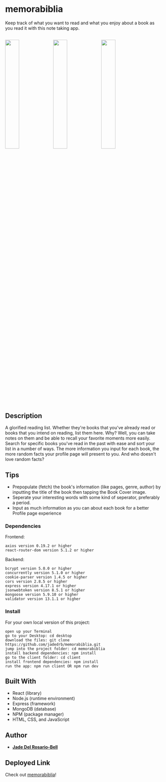 # memorabiblia
Keep track of what you want to read and what you enjoy about a book as you read it with this note taking app.

## 

<img src="https://user-images.githubusercontent.com/60476965/107701525-0bd7aa00-6c87-11eb-9599-26abc61b2581.png" width="30%"></img> <img src="https://user-images.githubusercontent.com/60476965/107701526-0bd7aa00-6c87-11eb-9c99-f292f2363154.png" width="30%"></img> <img src="https://user-images.githubusercontent.com/60476965/107701523-0b3f1380-6c87-11eb-9c9b-319c6e14336c.png" width="30%"></img> 

## Description

A glorified reading list. Whether they're books that you've already read or books that you intend on reading, list them here. Why? Well, you can take notes on them and be able to recall your favorite moments more easily. Search for specific books you've read in the past with ease and sort your list in a number of ways. The more information you input for each book, the more random facts your profile page will present to you. And who doesn't love random facts? 

## Tips

* Prepopulate (fetch) the book's information (like pages, genre, author) by inputting the title of the book then tapping the Book Cover image. 
* Seperate your interesting words with some kind of seperator, preferably a period. 
* Input as much information as you can about each book for a better Profile page experience 

### Dependencies

Frontend:
```
axios version 0.19.2 or higher
react-router-dom version 5.1.2 or higher
```

Backend:
```
bcrypt version 5.0.0 or higher
concurrently version 5.1.0 or higher
cookie-parser version 1.4.5 or higher
cors version 2.8.5 or higher
express version 4.17.1 or higher
jsonwebtoken version 8.5.1 or higher
mongoose version 5.9.10 or higher
validator version 13.1.1 or higher
```

### Install

For your own local version of this project: 

```
open up your Terminal
go to your Desktop: cd desktop
download the files: git clone https://github.com/jadedrb/memorabiblia.git
jump into the project folder: cd memorabiblia
install backend dependencies: npm install
go to the client folder: cd client
install frontend dependencies: npm install
run the app: npm run client OR npm run dev
```

## Built With

* React (library)
* Node.js (runtime environment)
* Express (framework)
* MongoDB (database)
* NPM (package manager)
* HTML, CSS, and JavaScript


## Author

* **[Jade Del Rosario-Bell](https://github.com/jadedrb)** 


## Deployed Link 

Check out [memorabiblia](https://memorabiblia.netlify.app/)!

